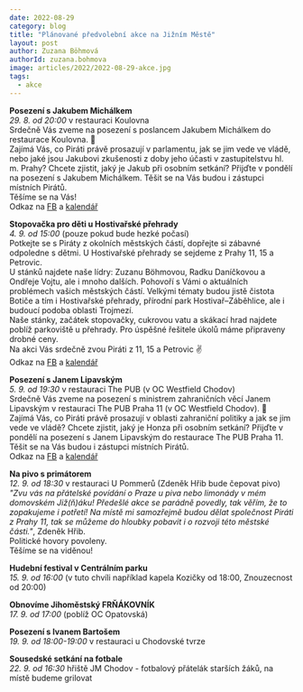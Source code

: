 ```yaml
---
date: 2022-08-29
category: blog
title: "Plánované předvolební akce na Jižním Městě"
layout: post
author: Zuzana Böhmová
authorId: zuzana.bohmova
image: articles/2022/2022-08-29-akce.jpg 
tags: 
  - akce
---
```


**Posezení s Jakubem Michálkem**<br>
*29. 8. od 20:00* v restauraci Koulovna<br>
Srdečně Vás zveme na posezení s poslancem Jakubem Michálkem do restaurace Koulovna. 🤝<br>
Zajímá Vás, co Piráti právě prosazují v parlamentu,  jak se jim vede ve vládě, nebo jaké jsou Jakubovi zkušenosti z doby jeho účasti v zastupitelstvu hl. m. Prahy? Chcete zjistit, jaký je Jakub při osobním setkání? Přijďte v pondělí na posezení s Jakubem Michálkem. Těšit se na Vás budou i zástupci místních Pirátů.<br>
Těšíme se na Vás!<br>
Odkaz na [FB](https://www.facebook.com/events/5375759909185655/) a [kalendář](https://calendar.google.com/calendar/u/0/r/week?eid=MGd1NW9qamFlaGNhbXFyMXJxZDg5ZGVocTYgMGxtdnJjZThwaDB0MW1xYTV1azR2OTh1aTRAZw&sf=true)

**Stopovačka pro děti u Hostivařské přehrady** <br>
*4. 9. od 15:00* (pouze pokud bude hezké počasí)<br>
Potkejte se s Piráty z okolních městských částí, dopřejte si zábavné odpoledne s dětmi. U Hostivařské přehrady se sejdeme z Prahy 11, 15 a Petrovic.<br>
U stánků najdete naše lídry: Zuzanu Böhmovou, Radku Daníčkovou a Ondřeje Vojtu, ale i mnoho dalších. Pohovoří s Vámi o aktuálních problémech vašich městských částí. Velkými tématy budou jistě čistota Botiče a tím i Hostivařské přehrady, přírodní park Hostivař–⁠Záběhlice, ale i budoucí podoba oblasti Trojmezí.<br>
Naše stánky, začátek stopovačky, cukrovou vatu a skákací hrad najdete poblíž parkoviště u přehrady. Pro úspěšné řešitele úkolů máme připraveny drobné ceny.<br>
Na akci Vás srdečně zvou Piráti z 11, 15 a Petrovic ✌️<br>
Odkaz na [FB](https://www.facebook.com/events/529945352244743/) a [kalendář](https://calendar.google.com/calendar/u/0/r/week/2022/9/4?eid=Nmg2dmoyZWF0aG91dXVlajVncmtmbTN1ZmUgMGxtdnJjZThwaDB0MW1xYTV1azR2OTh1aTRAZw&sf=true)

**Posezení s Janem Lipavským**<br>
*5. 9. od 19:30* v restauraci The PUB (v OC Westfield Chodov) <br>
Srdečně Vás zveme na posezení s ministrem zahraničních věcí Janem Lipavským v restauraci The PUB Praha 11 (v OC Westfield Chodov). 🤝<br>
Zajímá Vás, co Piráti právě prosazují v oblasti zahraniční politiky a jak se jim vede ve vládě? Chcete zjistit, jaký je Honza při osobním setkání? Přijďte v pondělí na posezení s Janem Lipavským do restaurace The PUB Praha 11. Těšit se na Vás budou i zástupci místních Pirátů.<br>
Odkaz na [FB](https://www.facebook.com/events/1097332571219849) a [kalendář](https://calendar.google.com/calendar/u/0/r/week/2022/9/5?eid=MDJ2b2JwYW10Y2xwcWJwNHNxZGxjaWUybWJfMjAyMjA5MDVUMTgwMDAwWiAwbG12cmNlOHBoMHQxbXFhNXVrNHY5OHVpNEBn&sf=true)

**Na pivo s primátorem**<br>
*12. 9. od 18:30* v restauraci U Pommerů (Zdeněk Hřib bude čepovat pivo)<br>
*"Zvu vás na přátelské povídání o Praze u piva nebo limonády v mém domovském Již(ň)áku! Předešlé akce se parádně povedly, tak věřím, že to zopakujeme i potřetí!
Na místě mi samozřejmě budou dělat společnost Piráti z Prahy 11, tak se můžeme do hloubky pobavit i o rozvoji této městské části."*, Zdeněk Hřib.<br>
Politické hovory povoleny.<br>
Těšíme se na viděnou!


**Hudební festival v Centrálním parku**<br>
*15. 9. od 16:00* (v tuto chvíli například kapela Kozičky od 18:00, Znouzecnost od 20:00)

**Obnovíme Jihoměstský FRŇÁKOVNÍK**<br>
*17. 9. od 17:00* (poblíž OC Opatovská)

**Posezení s Ivanem Bartošem**<br>
*19. 9. od 18:00-19:00* v restauraci u Chodovské tvrze

**Sousedské setkání na fotbale**<br>
*22. 9. od 16:30* hřiště JM Chodov - fotbalový přátelák starších žáků, na místě budeme grilovat
